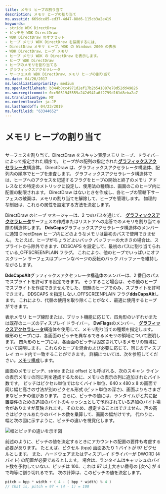 ```yaml
---
title: メモリ ヒープの割り当て
description: メモリ ヒープの割り当て
ms.assetid: 669dce85-ed37-4d47-88d6-115cb3a2e419
keywords:
- stride WDK DirectDraw
- ピッチを WDK DirectDraw
- WDK DirectDraw のオフセット
- ヒープ メモリ WDK DirectDraw を描画するには、
- DirectDraw メモリ ヒープ、WDK の Windows 2000 の表示
- WDK DirectDraw、ヒープ メモリ
- ヒープ メモリ WDK の DirectDraw を表示します。
- ヒープ WDK DirectDraw
- ヒープのメモリを割り当てる
- グラフィックスアクセラレータ
- サーフェスの WDK DirectDraw、メモリ ヒープの割り当て
ms.date: 04/20/2017
ms.localizationpriority: medium
ms.openlocfilehash: b344b8cc4971d2ef17b2b541887e78d52dd49826
ms.sourcegitcommit: 0cc5051945559a242d941a6f2799d161d8eba2a7
ms.translationtype: MT
ms.contentlocale: ja-JP
ms.lasthandoff: 04/23/2019
ms.locfileid: "63344652"
---
```

# <a name="memory-heap-allocation"></a>メモリ ヒープの割り当て


## <span id="ddk_memory_heap_allocation_gg"></span><span id="DDK_MEMORY_HEAP_ALLOCATION_GG"></span>


サーフェスを割り当て、DirectDraw をスキャン表示メモリ ヒープ、ドライバーによって指定された順序で。 ヒープがの配列の指定された[**グラフィックスアクセラレータ**](https://msdn.microsoft.com/library/windows/hardware/ff570171)構造体。 DirectDraw は、グラフィックスアクセラレータ構造体、配列内の順序でヒープを走査します。 グラフィックスアクセラレータ構造体では、ヒープへのアクセスを記述するフラグをヒープの開始と終了のメモリ アドレスなどの特定のメトリックに設定し、使用法の種類は、画面のこのヒープ内に配置の制限されます。 DirectDraw はないときを作成し、各ヒープの管轄下サーフェスの破棄は、メモリの割り当てを解除して、ヒープを管理します。 物理的な制限は、これらの属性を設定する方法を決定します。

DirectDraw のヒープ マネージャーは、2 つのパスを通じて、 [**グラフィックスアクセラレータ**](https://msdn.microsoft.com/library/windows/hardware/ff570171)サーフェスの作成またはリストアへの応答でのメモリを割り当てる際の構造体します。 **DdsCaps**グラフィックスアクセラレータ構造体のメンバーに通知 DirectDraw ヒープ内にどのようなメモリは最初のパスで使用できません。 たとえば、ヒープがちょうどよいバック バッファーの大きさの場合は、スプライトから除外できます、DDSCAPS を設定して、最初のパスに割り当てられている\_OFFSCREENPLAIN フラグ。 これにより、他のヒープでいっぱいにオフスクリーン サーフェスはプレーンなページの反転のバック バッファーを維持しながらします。

**DdsCapsAlt**グラフィックスアクセラレータ構造体のメンバーは、2 番目のパスでスプライトを許可する設定できます。 そうすること場合は、その他のヒープでスプライトを作成できませんでした、問題のヒープでのみ、スプライトを許可できます。 DDSCAPS を指定しない\_OFFSCREENPLAIN フラグ**ddsCapsAlt**します。 これにより、代替の使用を取り除くことがなく、最適に使用するヒープができます。

表示メモリ ヒープ線形または、ブリット機能に応じて、四角形のいずれかまたは既存のニーズのディスプレイ ドライバー。 **DwFlags**のメンバー、 [**グラフィックスアクセラレータ**](https://msdn.microsoft.com/library/windows/hardware/ff570171)構造体を使用して、メモリ割り当ての種類を指定します。 線形のヒープには、各画面のピッチを異なるできるメモリの領域について説明します。 四角形のヒープには、各画面のピッチは固定されているメモリの領域について説明します。 これらのヒープを混合および必要に応じて、同じのディスプレイ カード内で一致することができます。 詳細については、次を参照してください。[メモリ構成](memory-configurations.md)します。

画面のメモリ*ピッチ*、stride または offset とも呼ばれる、次のスキャン ラインの表示メモリの同じ列を達成するために、メモリの表示の列に追加されたバイト数です。 ピッチはピクセル単位ではなくバイト単位、640 x 480 x 8 の画面で同じ幅と高さの寸法が別のピクセル形式 (ビット単位の深さ)、画面よりもさまざまなピッチの値があります。 さらに、ピッチの値には、ランタイムがと共に配置要件のための追加のバイトのキャッシュとして予約されている追加のバイト場合がありますが反映されます。 そのため、想定することはできません、声の高さはピクセルあたりのバイトの数を乗算して、画面の幅だけです。 代わりに、幅と次の図に示すように、ピッチの違いを視覚化します。

![幅とピッチの違いを示す図](images/ddfig3.png)

前述のように、ピッチの値を決定するときにアカウントの配置の要件も考慮する必要があります。 たとえば、ピクセル (bpp) 画面あたり 1 バイトが 97 ピクセルとします。 また、ハードウェアまたはディスプレイ ドライバーが DWORD (4 バイト) の配置が必要であるとします。 場合は、ランタイムはキャッシュのバイト数を予約していない、ピッチは 100、これは 97 以上大きい番号の [次へ] が 4 で均等に割り切れるです。 次の計算は、このピッチの値を決定します。

```cpp
pitch = bpp * width + ( 4 - ( bpp * width) % 4 )
// that is, pitch = 97 + (4 - 1) = 100
```

 

 





